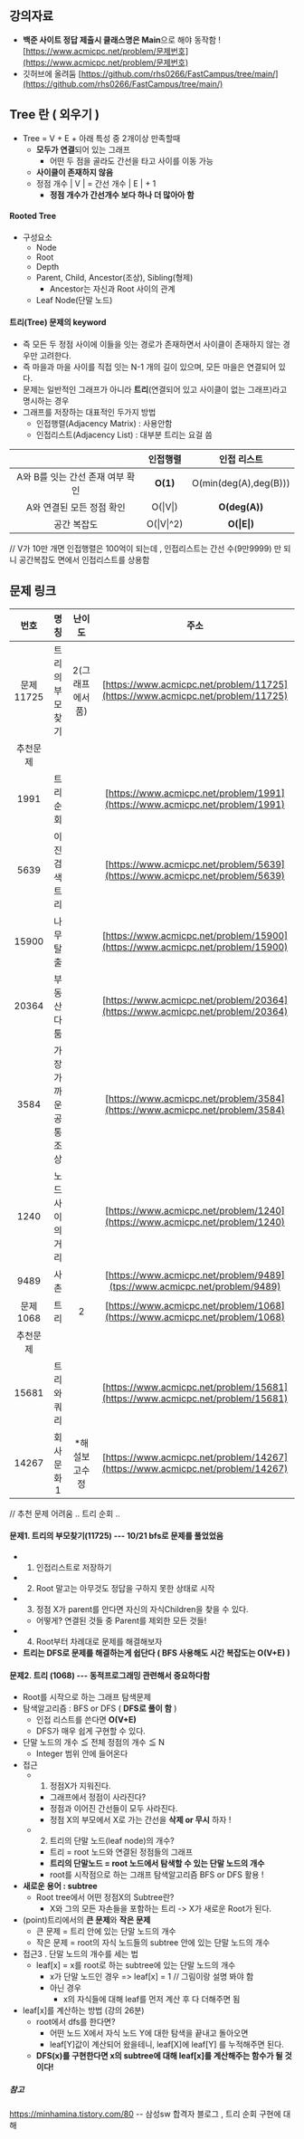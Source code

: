 ﻿## 강의자료 
- **백준 사이트 정답 제출시 클래스명은 Main**으로 해야 동작함 ! [https://www.acmicpc.net/problem/문제번호](https://www.acmicpc.net/problem/문제번호)
- 깃허브에 올려둠 
[https://github.com/rhs0266/FastCampus/tree/main/](https://github.com/rhs0266/FastCampus/tree/main/)


## Tree 란 ( 외우기 )
- Tree = V + E + 아래 특성 중 2개이상 만족할때 
  - **모두가 연결**되어 있는 그래프 
    - 어떤 두 점을 골라도 간선을 타고 사이를 이동 가능 
  - **사이클이 존재하지 않음** 
  - 정점 개수 | V | = 간선 개수 | E | + 1      
    - **정점 개수가 간선개수 보다 하나 더 많아아 함**

#### Rooted Tree 
- 구성요소
  - Node
  - Root
  - Depth
  - Parent, Child, Ancestor(조상), Sibling(형제) 
    - Ancestor는 자신과 Root 사이의 관계
  - Leaf Node(단말 노드)

#### 트리(Tree) 문제의 keyword 
- 즉 모든 두 정점 사이에 이들을 잇는 경로가 존재하면서 사이클이 존재하지 않는 경우만 고려한다. 
- 즉 마을과 마을 사이를 직접 잇는 N-1 개의 길이 있으며, 모든 마을은 연결되어 있다. 
- 문제는 일반적인 그래프가 아니라 **트리**(연결되어 있고 사이클이 없는 그래프)라고 명시하는 경우
- 그래프를 저장하는 대표적인 두가지 방법 
  - 인접행렬(Adjacency Matrix) : 사용안함
  - 인접리스트(Adjacency List) : 대부분 트리는 요걸 씀 

|         | 인접행렬  |인접 리스트|
|:------:|:--------:|:--------:|
|A와 B를 잇는 간선 존재 여부 확인| **O(1)** | O(min(deg(A),deg(B))) |
|A와 연결된 모든 정점 확인| O(\|V\|) | **O(deg(A))** |
|공간 복잡도| O(\|V\|^2) | **O(\|E\|)** |
// V가 10만 개면 인접행렬은 100억이 되는데 , 인접리스트는 간선 수(9만9999) 만 되니 공간복잡도 면에서 인접리스트를 상용함


## 문제 링크 
|번호|명칭|난이도|주소|
|:------:|:--------:|:--------:|:--------------:|
|문제11725|트리의 부모 찾기|2(그래프에서품)|[https://www.acmicpc.net/problem/11725](https://www.acmicpc.net/problem/11725)|
|추천문제||||
|1991|트리순회||[https://www.acmicpc.net/problem/1991](https://www.acmicpc.net/problem/1991)|
|5639|이진검색트리||[https://www.acmicpc.net/problem/5639](https://www.acmicpc.net/problem/5639)|
|15900|나무탈출||[https://www.acmicpc.net/problem/15900](https://www.acmicpc.net/problem/15900)|
|20364|부동산다툼||[https://www.acmicpc.net/problem/20364](https://www.acmicpc.net/problem/20364)|
|3584|가장 가까운 공통 조상||[https://www.acmicpc.net/problem/3584](https://www.acmicpc.net/problem/3584)|
|1240|노드 사이의 거리||[https://www.acmicpc.net/problem/1240](https://www.acmicpc.net/problem/1240)|
|9489|사촌||[https://www.acmicpc.net/problem/9489](tps://www.acmicpc.net/problem/9489)|
|문제1068|트리|2|[https://www.acmicpc.net/problem/1068](https://www.acmicpc.net/problem/1068)|
|추천문제||||
|15681|트리와 쿼리||[https://www.acmicpc.net/problem/15681](https://www.acmicpc.net/problem/15681)|
|14267|회사 문화1|*해설보고수정|[https://www.acmicpc.net/problem/14267](https://www.acmicpc.net/problem/14267)|

// 추천 문제 어려움 .. 트리 순회 .. 

#### 문제1. 트리의 부모찾기(11725)      --- 10/21 bfs로 문제를 풀었었음
- 1. 인접리스트로 저장하기
- 2. Root 말고는 아무것도 정답을 구하지 못한 상태로 시작
- 3. 정점 X가 parent를 안다면 자신의 자식Children을 찾을 수 있다. 
  - 어떻게? 연결된 것들 중 Parent를 제외한 모든 것들!
- 4. Root부터 차례대로 문제를 해결해보자
- **트리는 DFS로 문제를 해결하는게 쉽단다 ( BFS 사용해도 시간 복잡도는 O(V+E) )**

#### 문제2. 트리 (1068) --- 동적프로그래밍 관련해서 중요하다함
- Root를 시작으로 하는 그래프 탐색문제 
- 탐색알고리즘 : BFS or DFS ( **DFS로 풀이 함** )
  - 인접 리스트를 쓴다면 **O(V+E)**
  - DFS가 매우 쉽게 구현할 수 있다. 
- 단말 노드의 개수 ≦ 전체 정점의 개수 ≦ N
  - Integer 범위 안에 들어온다
- 접근
  - 1. 정점X가 지워진다.
    - 그래프에서 정점이 사라진다?
    - 정점과 이어진 간선들이 모두 사라진다.
    - 정점 X의 부모에서 X로 가는 간선을 **삭제 or 무시** 하자 !
  - 2. 트리의 단말 노드(leaf node)의 개수?
    - 트리 = root 노드와 연결된 정점들의 그래프 
    - **트리의 단말노드 = root 노드에서 탐색할 수 있는 단말 노드의 개수**
    - root를 시작점으로 하는 그래프 탐색알고리즘 BFS or DFS 활용 !
- **새로운 용어 : subtree**
  - Root tree에서 어떤 정점X의 Subtree란?
    - X와 그의 모든 자손들을 포함하는 트리 -> X가 새로운 Root가 된다.
- (point)트리에서의 **큰 문제**와 **작은 문제** 
  - 큰 문제 = 트리 안에 있는 단말 노드의 개수 
  - 작은 문제 = root의 자식 노드들의 subtree 안에 있는 단말 노드의 개수 
- 접근3 . 단말 노드의 개수를 세는 법
  - leaf[x] = x를 root로 하는 subtree에 있는 단말 노드의 개수 
    - x가 단말 노드인 경우 => leaf[x] = 1      // 그림이랑 설명 봐야 함 
    - 아닌 경우
      - x의 자식들에 대해 leaf를 먼저 계산 후 다 더해주면 됨 
- leaf[x]를 계산하는 방법 (강의 26분)
  - root에서 dfs를 한다면?
    - 어떤 노드 X에서 자식 노드 Y에 대한 탐색을 끝내고 돌아오면 
    - leaf[Y]값이 계산되어 왔을테니, leaf[X]에 leaf[Y] 를 누적해주면 된다. 
  - **DFS(x)를 구현한다면 x의 subtree에 대해 leaf[x]를 계산해주는 함수가 될 것이다!** 


##### 참고  
https://minhamina.tistory.com/80         -- 삼성sw 합격자 블로그 , 트리 순회 구현에 대해